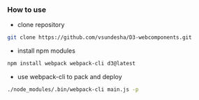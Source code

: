 ### How to use

* clone repository

```sh
git clone https://github.com/vsundesha/D3-webcomponents.git
```

* install npm modules

```sh
npm install webpack webpack-cli d3@latest
```

* use webpack-cli to pack and deploy

```sh
./node_modules/.bin/webpack-cli main.js -p
 ```
